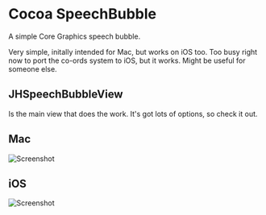 Cocoa SpeechBubble
============

A simple Core Graphics speech bubble. 

Very simple, initally intended for Mac, but works on iOS too. 
Too busy right now to port the co-ords system to iOS, but it works. Might be useful for someone else.

JHSpeechBubbleView
------------------

Is the main view that does the work. It's got lots of options, so check it out.

Mac
------------
![Screenshot](https://github.com/jeffhodnett/SpeechBubble/raw/master/Mac/screenshot.tiff)

iOS
------------
![Screenshot](https://github.com/jeffhodnett/SpeechBubble/raw/master/iOS/screenshot.png)